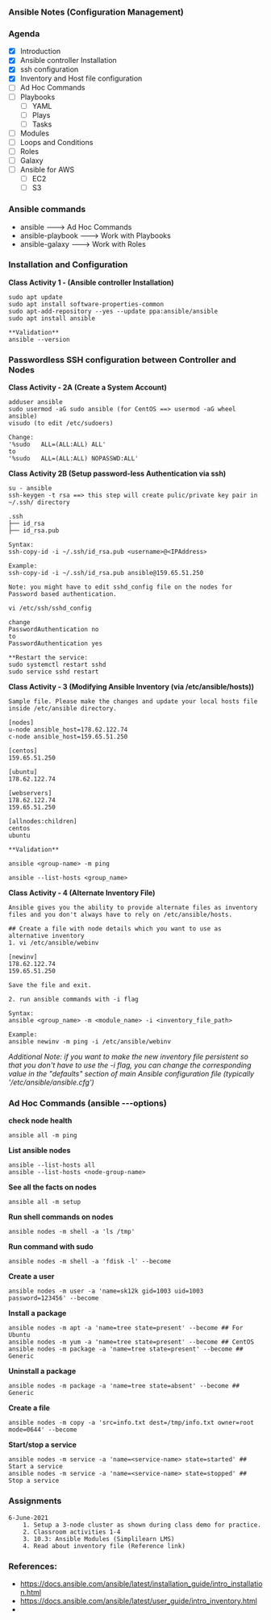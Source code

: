 ### ##############################
### Ansible Notes (Configuration Management)
### ##############################


### Agenda

- [x] Introduction
- [x] Ansible controller Installation
- [x] ssh configuration
- [x] Inventory and Host file configuration
- [ ] Ad Hoc Commands
- [ ] Playbooks
    - [ ] YAML
    - [ ] Plays
    - [ ] Tasks
- [ ] Modules
- [ ] Loops and Conditions
- [ ] Roles
- [ ] Galaxy
- [ ] Ansible for AWS
    - [ ] EC2
    - [ ] S3

### Ansible commands
- ansible           ---> Ad Hoc Commands
- ansible-playbook  ---> Work with Playbooks
- ansible-galaxy    ---> Work with Roles


### Installation and Configuration

**Class Activity 1 - (Ansible controller Installation)**

```
sudo apt update
sudo apt install software-properties-common
sudo apt-add-repository --yes --update ppa:ansible/ansible
sudo apt install ansible

**Validation**
ansible --version
```
### Passwordless SSH configuration between Controller and Nodes
**Class Activity - 2A (Create a System Account)**
```
adduser ansible
sudo usermod -aG sudo ansible (for CentOS ==> usermod -aG wheel ansible)
visudo (to edit /etc/sudoers)

Change:
'%sudo   ALL=(ALL:ALL) ALL'
to
'%sudo   ALL=(ALL:ALL) NOPASSWD:ALL'
```

**Class Activity 2B (Setup password-less Authentication via ssh)**
```
su - ansible
ssh-keygen -t rsa ==> this step will create pulic/private key pair in ~/.ssh/ directory

.ssh
├── id_rsa
├── id_rsa.pub

Syntax:
ssh-copy-id -i ~/.ssh/id_rsa.pub <username>@<IPAddress>

Example:
ssh-copy-id -i ~/.ssh/id_rsa.pub ansible@159.65.51.250

Note: you might have to edit sshd_config file on the nodes for Password based authentication.

vi /etc/ssh/sshd_config

change
PasswordAuthentication no
to
PasswordAuthentication yes

**Restart the service:
sudo systemctl restart sshd
sudo service sshd restart

```
**Class Activity - 3 (Modifying Ansible Inventory (via /etc/ansible/hosts))**
```
Sample file. Please make the changes and update your local hosts file inside /etc/ansible directory.

[nodes]
u-node ansible_host=178.62.122.74
c-node ansible_host=159.65.51.250

[centos]
159.65.51.250

[ubuntu]
178.62.122.74

[webservers]
178.62.122.74
159.65.51.250

[allnodes:children]
centos
ubuntu

**Validation**

ansible <group-name> -m ping

ansible --list-hosts <group_name>
```

**Class Activity - 4 (Alternate Inventory File)**

```
Ansible gives you the ability to provide alternate files as inventory files and you don't always have to rely on /etc/ansible/hosts.

## Create a file with node details which you want to use as alternative inventory
1. vi /etc/ansible/webinv

[newinv]
178.62.122.74
159.65.51.250

Save the file and exit.

2. run ansible commands with -i flag

Syntax:
ansible <group_name> -m <module_name> -i <inventory_file_path>

Example:
ansible newinv -m ping -i /etc/ansible/webinv
```
_Additional Note: if you want to make the new inventory file persistent so that you don't have to use the -i flag, you can change the corresponding value in the "defaults" section of main Ansible configuration file (typically '/etc/ansible/ansible.cfg')_

### Ad Hoc Commands (ansible ---options)

**check node health**

    ansible all -m ping

**List ansible nodes**

    ansible --list-hosts all
    ansible --list-hosts <node-group-name>

**See all the facts on nodes**

    ansible all -m setup

**Run shell commands on nodes**

    ansible nodes -m shell -a 'ls /tmp'

**Run command with sudo**

    ansible nodes -m shell -a 'fdisk -l' --become

**Create a user**

    ansible nodes -m user -a 'name=sk12k gid=1003 uid=1003 password=123456' --become

**Install a package**

    ansible nodes -m apt -a 'name=tree state=present' --become ## For Ubuntu
    ansible nodes -m yum -a 'name=tree state=present' --become ## CentOS
    ansible nodes -m package -a 'name=tree state=present' --become ## Generic

**Uninstall a package**

    ansible nodes -m package -a 'name=tree state=absent' --become ## Generic

**Create a file**

    ansible nodes -m copy -a 'src=info.txt dest=/tmp/info.txt owner=root mode=0644' --become


**Start/stop a service**

    ansible nodes -m service -a 'name=<service-name> state=started' ## Start a service
    ansible nodes -m service -a 'name=<service-name> state=stopped' ## Stop a service


### Assignments
```
6-June-2021
    1. Setup a 3-node cluster as shown during class demo for practice.
    2. Classroom activities 1-4
    3. 10.3: Ansible Modules (Simplilearn LMS)
    4. Read about inventory file (Reference link)

```

### References:
- https://docs.ansible.com/ansible/latest/installation_guide/intro_installation.html
- https://docs.ansible.com/ansible/latest/user_guide/intro_inventory.html
- 

